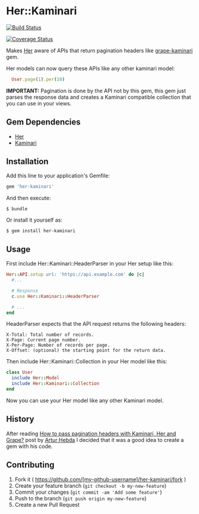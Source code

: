 # Her::Kaminari

[![Build Status](https://travis-ci.org/DanielBlanco/her-kaminari.svg?branch=db%2Ftravis-coverall)](https://travis-ci.org/DanielBlanco/her-kaminari)

[![Coverage Status](https://coveralls.io/repos/DanielBlanco/her-kaminari/badge.svg)](https://coveralls.io/r/DanielBlanco/her-kaminari)

Makes [Her](https://github.com/remiprev/her "ORM that maps REST resources to Ruby objects") aware of APIs that return pagination headers like [grape-kaminari](https://github.com/monterail/grape-kaminari "kaminari paginator integration for grape API framework") gem.

Her models can now query these APIs like any other kaminari model:

```ruby
  User.page(1).per(10)
```

**IMPORTANT:** Pagination is done by the API not by this gem, this gem just parses
the response data and creates a Kaminari compatible collection that you can use in
your views.

## Gem Dependencies

* [Her](https://github.com/remiprev/her "ORM that maps REST resources to Ruby objects")
* [Kaminari](https://github.com/amatsuda/kaminari "Paginator for Rails")

## Installation

Add this line to your application's Gemfile:

```ruby
gem 'her-kaminari'
```

And then execute:

    $ bundle

Or install it yourself as:

    $ gem install her-kaminari

## Usage

First include Her::Kaminari::HeaderParser in your Her setup like this:

```ruby
Her::API.setup url: 'https://api.example.com' do |c|
  #...

  # Response
  c.use Her::Kaminari::HeaderParser

  # ...
end
```

HeaderParser expects that the API request returns the following headers:

```
X-Total: Total number of records.
X-Page: Current page number.
X-Per-Page: Number of records per page.
X-Offset: (optional) the starting point for the return data.
```


Then include Her::Kaminari::Collection in your Her model like this:

```ruby
class User
  include Her::Model
  include Her::Kaminari::Collection
end
```

Now you can use your Her model like any other Kaminari model.

## History

After reading [How to pass pagination headers with Kaminari, Her and Grape?](http://aenain.github.io/2014/05/27/how-to-pass-pagination-headers-with-kaminari-her-and-grape.html) post by [Artur Hebda](http://aenain.github.io) I decided that it was a good idea to create a gem with his code.

## Contributing

1. Fork it ( https://github.com/[my-github-username]/her-kaminari/fork )
2. Create your feature branch (`git checkout -b my-new-feature`)
3. Commit your changes (`git commit -am 'Add some feature'`)
4. Push to the branch (`git push origin my-new-feature`)
5. Create a new Pull Request
